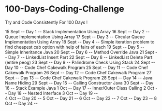# 100-Days-Coding-Challenge
Try and Code Consistently For 100 Days !

15 Sept --  Day 1   --   Stack Implementation Using Array
16 Sept --  Day 2   --   Queue Implementation Using Array
17 Sept --  Day 3   --   Circular Queue Implementation Using Array
18 Sept --  Day 4   --   Simple iteration problem to find cheapest cab option with help of fairs of each
19 Sept --  Day 5   --   Simple Inheritance Java
20 Sept --  Day 6   --   Method Override Java
21 Sept --  Day 7   --   LinkedList Insert Part
22 Sept --  Day 8   --   LinkedList Delete Part (entire peog)
23 Sept --  Day 9   --   Palindrome Check Using Stack
24 Sept --  Day 10  --   Code Chef Cakewalk Program
25 Sept --  Day 11  --   Code Chef Cakewalk Program
26 Sept --  Day 12  --   Code Chef Cakewalk Program
27 Sept --  Day 13  --   Code Chef Cakewalk Program
28 Sept --  Day 14  --   Java Name Hiding
29 Sept --  Day 15  --   Calling Constructor Java
30 Sept --  Day 16  --   Stack Example Java
1  Oct  --  Day 17  --   Inner/Outer Class Calling
2  Oct  --  Day 18  --   Nested Interface
3  Oct  --  Day 19  --   
4  Oct  --  Day 20  --
5  Oct  --  Day 21  --
6  Oct  --  Day 22  --
7  Oct  --  Day 23  --
8  Oct  --  Day 24  --
